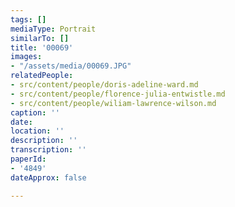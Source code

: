 ```yaml
---
tags: []
mediaType: Portrait
similarTo: []
title: '00069'
images:
- "/assets/media/00069.JPG"
relatedPeople:
- src/content/people/doris-adeline-ward.md
- src/content/people/florence-julia-entwistle.md
- src/content/people/wiliam-lawrence-wilson.md
caption: ''
date: 
location: ''
description: ''
transcription: ''
paperId:
- '4849'
dateApprox: false

---
```

